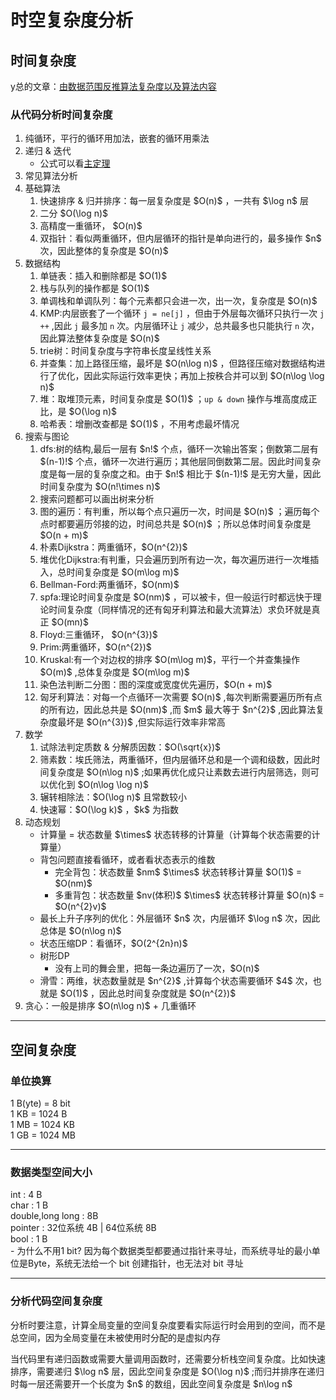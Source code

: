<div id="file-content-field-4379640" class="file-content-field">
    <div class="main-martor main-martor-content" data-field-name="content">
        <div class="section-martor">
            <div id="file-martor-field-4379640" class="ui bottom attached tab active martor-preview" data-tab="preview-tab-content">
                <h1>时空复杂度分析</h1>
<h2>时间复杂度</h2>
<p>y总的文章：<a href="https://www.acwing.com/blog/content/32/">由数据范围反推算法复杂度以及算法内容</a></p>
<h3>从代码分析时间复杂度</h3>
<ol>
<li>纯循环，平行的循环用加法，嵌套的循环用乘法</li>
<li>递归 &amp; 迭代<ul>
<li>公式可以看<a href="https://baike.baidu.com/item/%E4%B8%BB%E5%AE%9A%E7%90%86/3463232?fr=aladdin">主定理</a></li>
</ul>
</li>
<li>常见算法分析</li>
<li>基础算法<ol>
<li>快速排序 &amp; 归并排序：每一层复杂度是 $O(n)$ ，一共有 $\log n$ 层</li>
<li>二分 $O(\log n)$</li>
<li>高精度一重循环， $O(n)$</li>
<li>双指针：看似两重循环，但内层循环的指针是单向进行的，最多操作 $n$ 次，因此整体的复杂度是 $O(n)$</li>
</ol>
</li>
<li>数据结构<ol>
<li>单链表：插入和删除都是 $O(1)$</li>
<li>栈与队列的操作都是 $O(1)$</li>
<li>单调栈和单调队列：每个元素都只会进一次，出一次，复杂度是 $O(n)$</li>
<li>KMP:内层嵌套了一个循环 <code>j = ne[j]</code> ，但由于外层每次循环只执行一次 <code>j ++</code> ,因此 <code>j</code> 最多加 <code>n</code> 次。内层循环让 <code>j</code> 减少，总共最多也只能执行 <code>n</code> 次，因此算法整体复杂度是 $O(n)$</li>
<li>trie树：时间复杂度与字符串长度呈线性关系</li>
<li>并查集：加上路径压缩，最坏是 $O(n\log n)$ ，但路径压缩对数据结构进行了优化，因此实际运行效率更快；再加上按秩合并可以到 $O(n\log \log n)$</li>
<li>堆：取堆顶元素，时间复杂度是 $O(1)$ ；<code>up &amp; down</code> 操作与堆高度成正比，是 $O(\log n)$</li>
<li>哈希表：增删改查都是 $O(1)$ ，不用考虑最坏情况</li>
</ol>
</li>
<li>搜索与图论<ol>
<li>dfs:树的结构,最后一层有 $n!$ 个点，循环一次输出答案；倒数第二层有 $(n-1)!$ 个点，循环一次进行遍历；其他层同倒数第二层。因此时间复杂度是每一层的复杂度之和。由于 $n!$ 相比于 $(n-1)!$ 是无穷大量，因此时间复杂度为 $O(n!\times n)$</li>
<li>搜索问题都可以画出树来分析</li>
<li>图的遍历：有判重，所以每个点只遍历一次，时间是 $O(n)$ ；遍历每个点时都要遍历邻接的边，时间总共是 $O(n)$ ；所以总体时间复杂度是 $O(n + m)$</li>
<li>朴素Dijkstra：两重循环，$O(n^{2})$</li>
<li>堆优化Dijkstra:有判重，只会遍历到所有边一次，每次遍历进行一次堆插入，总时间复杂度是 $O(m\log m)$</li>
<li>Bellman-Ford:两重循环，$O(nm)$</li>
<li>spfa:理论时间复杂度是 $O(nm)$ ，可以被卡，但一般运行时都远快于理论时间复杂度（同样情况的还有匈牙利算法和最大流算法）求负环就是真正 $O(mn)$</li>
<li>Floyd:三重循环， $O(n^{3})$</li>
<li>Prim:两重循环，$O(n^{2})$</li>
<li>Kruskal:有一个对边权的排序 $O(m\log m)$，平行一个并查集操作 $O(m)$ ,总体复杂度是 $O(m\log m)$</li>
<li>染色法判断二分图：图的深度或宽度优先遍历，$O(n + m)$</li>
<li>匈牙利算法：对每一个点循环一次需要 $O(n)$ ,每次判断需要遍历所有点的所有边，因此总共是 $O(nm)$ ,而 $m$ 最大等于 $n^{2}$ ,因此算法复杂度最坏是 $O(n^{3})$ ,但实际运行效率非常高</li>
</ol>
</li>
<li>数学<ol>
<li>试除法判定质数 &amp; 分解质因数：$O(\sqrt{x})$</li>
<li>筛素数：埃氏筛法，两重循环，但内层循环总和是一个调和级数，因此时间复杂度是 $O(n\log n)$ ;如果再优化成只让素数去进行内层筛选，则可以优化到 $O(n\log \log n)$</li>
<li>辗转相除法：$O(\log n)$ 且常数较小</li>
<li>快速幂：$O(\log k)$ ，$k$ 为指数</li>
</ol>
</li>
<li>动态规划<ul>
<li>计算量 = 状态数量 $\times$ 状态转移的计算量（计算每个状态需要的计算量）</li>
<li>背包问题直接看循环，或者看状态表示的维数<ul>
<li>完全背包：状态数量 $nm$ $\times$ 状态转移计算量 $O(1)$ = $O(nm)$</li>
<li>多重背包：状态数量 $nv(体积)$ $\times$ 状态转移计算量 $O(n)$ = $O(n^{2}v)$</li>
</ul>
</li>
<li>最长上升子序列的优化：外层循环 $n$ 次，内层循环 $\log n$ 次，因此总体是 $O(n\log n)$</li>
<li>状态压缩DP：看循环，$O(2^{2n}n)$</li>
<li>树形DP<ul>
<li>没有上司的舞会里，把每一条边遍历了一次，$O(n)$</li>
</ul>
</li>
<li>滑雪：两维，状态数量就是 $n^{2}$ ,计算每个状态需要循环 $4$ 次，也就是 $O(1)$ ，因此总时间复杂度就是 $O(n^{2})$</li>
</ul>
</li>
<li>贪心：一般是排序 $O(n\log n)$ + 几重循环</li>
</ol>
<hr />
<h2>空间复杂度</h2>
<h3>单位换算</h3>
<p>1 B(yte) = 8 bit<br />
1 KB = 1024 B<br />
1 MB = 1024 KB<br />
1 GB = 1024 MB</p>
<hr />
<h3>数据类型空间大小</h3>
<p>int : 4 B<br />
char : 1 B<br />
double,long long : 8B<br />
pointer : 32位系统 4B | 64位系统 8B<br />
bool : 1 B<br />
- 为什么不用1 bit? 因为每个数据类型都要通过指针来寻址，而系统寻址的最小单位是Byte，系统无法给一个 bit 创建指针，也无法对 bit 寻址</p>
<hr />
<h3>分析代码空间复杂度</h3>
<p>分析时要注意，计算全局变量的空间复杂度要看实际运行时会用到的空间，而不是总空间，因为全局变量在未被使用时分配的是虚拟内存</p>
<p>当代码里有递归函数或需要大量调用函数时，还需要分析栈空间复杂度。比如快速排序，需要递归 $\log n$ 层，因此空间复杂度是 $O(\log n)$ ;而归并排序在递归时每一层还需要开一个长度为 $n$ 的数组，因此空间复杂度是 $n\log n$</p>
            </div>
        </div><!-- end  /.section-martor -->
    </div>
</div>